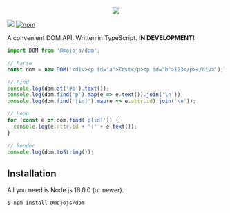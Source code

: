<p align="center">
  <a href="https://mojojs.org">
    <img src="https://github.com/mojolicious/mojo.js/blob/main/docs/images/logo.png?raw=true" style="margin: 0 auto;">
  </a>
</p>

[![](https://github.com/mojolicious/dom.js/workflows/test/badge.svg)](https://github.com/mojolicious/dom.js/actions)
[![npm](https://img.shields.io/npm/v/@mojojs/dom.svg)](https://www.npmjs.com/package/@mojojs/dom)

A convenient DOM API. Written in TypeScript. **IN DEVELOPMENT!**

```js
import DOM from '@mojojs/dom';

// Parse
const dom = new DOM('<div><p id="a">Test</p><p id="b">123</p></div>');

// Find
console.log(dom.at('#b').text());
console.log(dom.find('p').map(e => e.text()).join('\n'));
console.log(dom.find('[id]').map(e => e.attr.id).join('\n'));

// Loop
for (const e of dom.find('p[id]')) {
  console.log(e.attr.id + ':' + e.text());
}

// Render
console.log(dom.toString());
```

## Installation

All you need is Node.js 16.0.0 (or newer).

```
$ npm install @mojojs/dom
```
